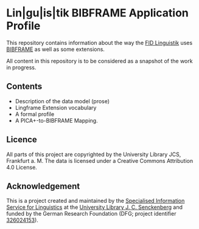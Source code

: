 # Lin|gu|is|tik BIBFRAME Application Profile
This repository contains information about the way the [FID Linguistik](https://data.linguistik.de)
uses [BIBFRAME](https://www.loc.gov/bibframe/) as well as some extensions.

All content in this repository is to be considered as a snapshot of
the work in progress.

## Contents

* Description of the data model (prose)
* Lingframe Extension vocabulary
* A formal profile
* A PICA+-to-BIBFRAME Mapping.

## Licence

All parts of this project are copyrighted by the University Library JCS, Frankfurt a. M. The data is licensed under a Creative Commons Attribution 4.0 License.

## Acknowledgement  
This is a project created and maintained by the [Specialised Information Service for Linguistics](https://www.linguistik.de/en/)
at the [University Library J. C. Senckenberg](https://www.ub.uni-frankfurt.de/) and funded by the German Research Foundation (DFG; project identifier [326024153](https://gepris.dfg.de/gepris/projekt/326024153?language=en)).

